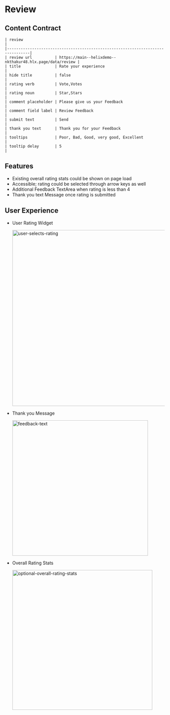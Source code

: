 # Review

## Content Contract

```
| review                                                                         |
|--------------------------------------------------------------------------------|
| review url          | https://main--helixdemo--nkthakur48.hlx.page/data/review |
| title               | Rate your experience                                     |
| hide title          | false                                                    |
| rating verb         | Vote,Votes                                               |
| rating noun         | Star,Stars                                               |
| comment placeholder | Please give us your Feedback                             |
| comment field label | Review Feedback                                          |
| submit text         | Send                                                     |
| thank you text      | Thank you for your Feedback                              |
| tooltips            | Poor, Bad, Good, very good, Excellent                    |
| tooltip delay       | 5                                                        |

```

## Features

- Existing overall rating stats could be shown on page load
- Accessible; rating could be selected through arrow keys as well
- Additional Feedback TextArea when rating is less than 4
- Thank you text Message once rating is submitted

## User Experience

- User Rating Widget

  <img width="555" alt="user-selects-rating" src="https://user-images.githubusercontent.com/4350668/186071522-cf62eaef-527c-4fde-9a76-e1ea50b0b074.png">

- Thank you Message

  <img width="427" alt="feedback-text" src="https://user-images.githubusercontent.com/4350668/186071691-343a9e29-eb06-46d4-b9fa-032a62d17333.png">

- Overall Rating Stats

  <img width="441" alt="optional-overall-rating-stats" src="https://user-images.githubusercontent.com/4350668/186071918-d9aba925-f4e7-4a53-bb69-7286da70d749.png">
